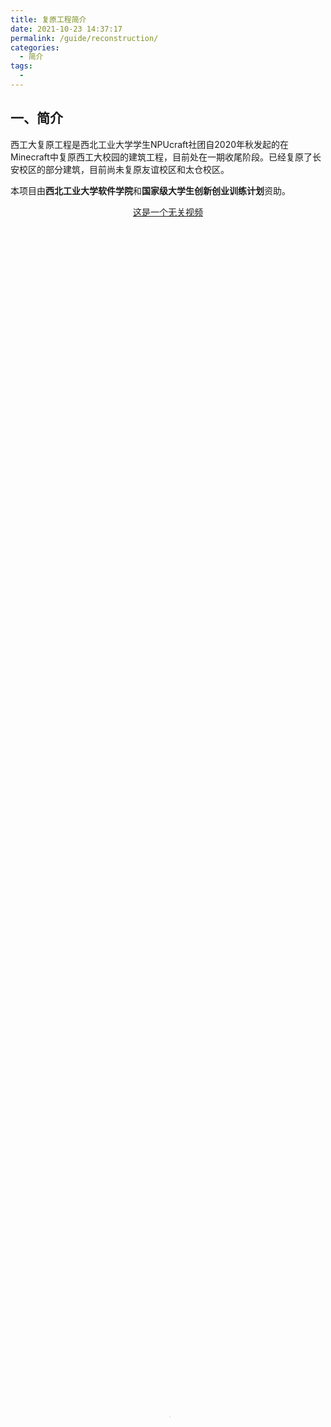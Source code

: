 ```yaml
---
title: 复原工程简介
date: 2021-10-23 14:37:17
permalink: /guide/reconstruction/
categories:
  - 简介 
tags:
  - 
---
```




## 一、简介

西工大复原工程是西北工业大学学生NPUcraft社团自2020年秋发起的在Minecraft中复原西工大校园的建筑工程，目前处在一期收尾阶段。已经复原了长安校区的部分建筑，目前尚未复原友谊校区和太仓校区。

本项目由**西北工业大学软件学院**和**国家级大学生创新创业训练计划**资助。


<div align="center">

[这是一个无关视频](https://www.bilibili.com/video/BV1SK4y1f7o4)

</div>


<div>
  <video id="video_rin" width="420" controls='auto' controlslist="nodownload"
    style="width: 100%; height: 100%; object-fit: fill"
    poster="https://npucraft-1304448012.cos.ap-nanjing.myqcloud.com/img/%E4%B8%BB%E5%9F%8E.png">
    <source src="https://npucraft-1304448012.cos.ap-nanjing.myqcloud.com/video/%E9%85%B7%E9%85%B7%E7%9A%84Rin-%E6%96%B9%E5%9D%97%E6%A6%82%E5%BF%B5.mp4" type="video/mp4">
    您的浏览器不支持 HTML5 video 标签。
  </video>
</div>


## 二、加入方式

有意向者加入复原学校工程的，请联系管理员表明意向，经过管理员考核后可以进入复原学校工程交流QQ群，入服建设。

进入建筑服硬性要求：

	* 非观光摸鱼党；
	* 需要为西工大在校生或毕业生。

## 三、早期教训

如今的复原工程实际上是在吸取了早期教训的基础上重启的结果。

早期的前辈在探索过程中曾走了一条错误的技术路线。早期尝试过使用LittleTiles模组直接在Minecraft中建模然后将模型大量复制摆放。但诸如桌椅，宿舍床等模型往往在一栋宿舍楼中重复成百上千次，批量摆放之后客户端会因为需要渲染大量的小方块而掉帧，以至于到几乎不能操作的程度。服务器也会因为需要对每一个小方块进行实时的碰撞运算而给CPU带来大量负担。于是早期复原工程的尝试在得出该惨痛教训之后，暂时停止工程。

## 四、历史沿革

复原工程最早由[Rinryrethoic]()、[TeachingFeelings]()提出并带头实施。早期复原工程由于优化问题不得不放弃。

后来复原工程于2020年秋重启，几乎和社团成立处于同一时间，由Rin担任总指挥，TF担任主要技术开发。

复原工程在2021年寒假达到施工高峰，地图的全貌每隔两三天就能看出明显的变化。Rin在寒假时期撰写了详尽的工作手册、确定了明确的分工，并日更施工进度。使得大家施工效率，交流频率大大增加，极大地推进了施工进程。

时至今日，复原工程已经拥有了一条成熟的技术路线，产出了模组和大量模型，并配合大量详细教程以帮助新手快速上手。同学们在参与复原工程的过程中也锻炼了自身的学习能力，掌握了建模和编程相关知识，并且体会到了在集体中工作的乐趣和意义。

## 五、现状

工程进度目前处于第一期收尾阶段。

目前已经造出了星天苑宿舍区、云天苑宿舍区、翱翔学生中心与教学东楼。

## 六、技术
在sponge的基础上，[TeachingFeelings]()编写了适用于1.12.2的复原工程专用mod，添加了同学们所做的各种方块，并编写了MTS的附属载具包NPUVehiclePack，由Rin出资（约500）制作了ARJ-21和校车的模型（游戏内可驾驶）。

后由[SUPER2FH]()（其实是一只猫）接手开发，未来准备移植到1.16.5。

## 七、未来规划

### （一）基于Minecraft

1.Minecraft游戏内复原

2.通过replaymod等类似mod制作海报/视频

3.开放复原工程服务器

### （二）二次开发

1.基于Bluemap插件初步实现网页浏览

2.基于j-mc-obj，实现导出obj模型

3.使用Lumion专业动画软件，制作更专业的视频

4.基于WebGL，自主实现Bluemap

### （三）待探索的领域

1.三维打印

2.VR虚拟现实

## 八、参与人员

特别感谢在此付出了辛勤劳动的前辈、服友、社员们(排名不分先后)：

> Rinryrethoic
>
> TeachingFeelings
>
> xgdxiaoli
>
> jjfjjmldhz
>
> SUPER2FH
>
> Orange_Chengjun
>
> CTI天国
>
> MarioRainflower
>
> kuake
>
> xiaoxiaolu
>
> potato
>
> LiQing
>
> George
>
> Nikola
>
> yehuangwu
>
> ADCa
>
> MOMO07
>
> ARKsealin
>
> ACertainPlayer
>
> muyu
>
> Sirius0v0
>
> lerb41
>
> pollux<script>
import Video from "../.vuepress/components/Video"; export default { components: { Video } }
</script>